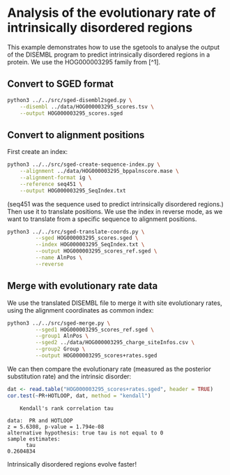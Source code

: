 # Analysis of the evolutionary rate of intrinsically disordered regions

This example demonstrates how to use the sgetools to analyse the output of the DISEMBL program to predict intrinsically disordered regions in a protein.
We use the HOG000003295 family from [^1].

## Convert to SGED format

```bash
python3 ../../src/sged-disembl2sged.py \
    --disembl ../data/HOG000003295_scores.tsv \
    --output HOG000003295_scores.sged
```

## Convert to alignment positions

First create an index:

```bash
python3 ../../src/sged-create-sequence-index.py \
    --alignment ../data/HOG000003295_bppalnscore.mase \
    --alignment-format ig \
    --reference seq451 \
    --output HOG000003295_SeqIndex.txt
```
(seq451 was the sequence used to predict intrinsically disordered regions.)
Then use it to translate positions. We use the index in reverse mode, as we want to translate from a specific sequence to alignment positions.

```bash
python3 ../../src/sged-translate-coords.py \
         --sged HOG000003295_scores.sged \
         --index HOG000003295_SeqIndex.txt \
         --output HOG000003295_scores_ref.sged \
         --name AlnPos \
         --reverse
```

## Merge with evolutionary rate data

We use the translated DISEMBL file to merge it with site evolutionary rates, using the alignment coordinates as common index:

```bash
python3 ../../src/sged-merge.py \
         --sged1 HOG000003295_scores_ref.sged \
         --group1 AlnPos \
         --sged2 ../data/HOG000003295_charge_siteInfos.csv \
         --group2 Group \
         --output HOG000003295_scores+rates.sged
```

We can then compare the evolutionary rate (measured as the posterior substitution rate) and the intrinsic disorder:

```r
dat <- read.table("HOG000003295_scores+rates.sged", header = TRUE)
cor.test(~PR+HOTLOOP, dat, method = "kendall")
```

```
	Kendall's rank correlation tau

data:  PR and HOTLOOP
z = 5.6308, p-value = 1.794e-08
alternative hypothesis: true tau is not equal to 0
sample estimates:
      tau 
0.2604834 
```

Intrinsically disordered regions evolve faster!

